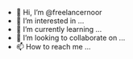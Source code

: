 - 👋 Hi, I’m @freelancernoor
- 👀 I’m interested in ...
- 🌱 I’m currently learning ...
- 💞️ I’m looking to collaborate on ...
- 📫 How to reach me ...

<!---
freelancernoor/freelancernoor is a ✨ special ✨ repository because its `README.md` (this file) appears on your GitHub profile.
You can click the Preview link to take a look at your changes.
--->
